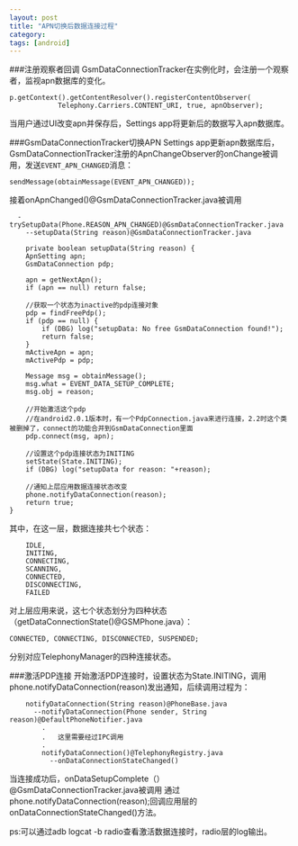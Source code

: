 ```yaml
---
layout: post
title: "APN切换后数据连接过程"
category: 
tags: [android]
---
```


###注册观察者回调
GsmDataConnectionTracker在实例化时，会注册一个观察者，监视apn数据库的变化。

    p.getContext().getContentResolver().registerContentObserver(
                Telephony.Carriers.CONTENT_URI, true, apnObserver);
               
当用户通过UI改变apn并保存后，Settings app将更新后的数据写入apn数据库。

###GsmDataConnectionTracker切换APN
Settings app更新apn数据库后，GsmDataConnectionTracker注册的ApnChangeObserver的onChange被调用，发送`EVENT_APN_CHANGED`消息：

    sendMessage(obtainMessage(EVENT_APN_CHANGED));

接着onApnChanged()@GsmDataConnectionTracker.java被调用

      -trySetupData(Phone.REASON_APN_CHANGED)@GsmDataConnectionTracker.java
        --setupData(String reason)@GsmDataConnectionTracker.java

        private boolean setupData(String reason) {
        ApnSetting apn;
        GsmDataConnection pdp;

        apn = getNextApn();
        if (apn == null) return false;

        //获取一个状态为inactive的pdp连接对象
        pdp = findFreePdp();
        if (pdp == null) {
            if (DBG) log("setupData: No free GsmDataConnection found!");
            return false;
        }
        mActiveApn = apn;
        mActivePdp = pdp;

        Message msg = obtainMessage();
        msg.what = EVENT_DATA_SETUP_COMPLETE;
        msg.obj = reason;

        //开始激活这个pdp
        //在android2.0.1版本时，有一个PdpConnection.java来进行连接，2.2时这个类被删掉了，connect的功能合并到GsmDataConnection里面
        pdp.connect(msg, apn);

        //设置这个pdp连接状态为INITING
        setState(State.INITING);
        if (DBG) log("setupData for reason: "+reason);

        //通知上层应用数据连接状态改变
        phone.notifyDataConnection(reason);
        return true;
    }

其中，在这一层，数据连接共七个状态：

        IDLE,
        INITING,
        CONNECTING,
        SCANNING,
        CONNECTED,
        DISCONNECTING,
        FAILED

对上层应用来说，这七个状态划分为四种状态（getDataConnectionState()@GSMPhone.java）：

    CONNECTED, CONNECTING, DISCONNECTED, SUSPENDED;

分别对应TelephonyManager的四种连接状态。
       

###激活PDP连接
开始激活PDP连接时，设置状态为State.INITING，调用phone.notifyDataConnection(reason)发出通知，后续调用过程为：

        notifyDataConnection(String reason)@PhoneBase.java
          --notifyDataConnection(Phone sender, String reason)@DefaultPhoneNotifier.java
            .
            .   这里需要经过IPC调用
            .
            notifyDataConnection()@TelephonyRegistry.java
              --onDataConnectionStateChanged()

当连接成功后，onDataSetupComplete（）@GsmDataConnectionTracker.java被调用
通过phone.notifyDataConnection(reason);回调应用层的onDataConnectionStateChanged()方法。

ps:可以通过adb logcat -b radio查看激活数据连接时，radio层的log输出。
